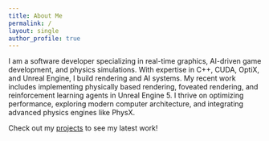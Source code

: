 ```yaml
---
title: About Me
permalink: /
layout: single
author_profile: true
---
```


I am a software developer specializing in real-time graphics, AI-driven game development, and physics simulations. With expertise in C++, CUDA, OptiX, and Unreal Engine, I build rendering and AI systems. My recent work includes implementing physically based rendering, foveated rendering, and reinforcement learning agents in Unreal Engine 5. I thrive on optimizing performance, exploring modern computer architecture, and integrating advanced physics engines like PhysX.

Check out my [projects](/projects) to see my latest work!
